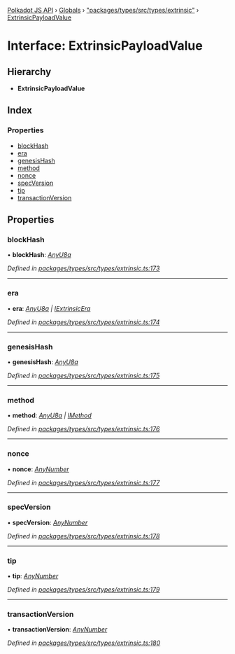 [Polkadot JS API](../README.md) › [Globals](../globals.md) › ["packages/types/src/types/extrinsic"](../modules/_packages_types_src_types_extrinsic_.md) › [ExtrinsicPayloadValue](_packages_types_src_types_extrinsic_.extrinsicpayloadvalue.md)

# Interface: ExtrinsicPayloadValue

## Hierarchy

* **ExtrinsicPayloadValue**

## Index

### Properties

* [blockHash](_packages_types_src_types_extrinsic_.extrinsicpayloadvalue.md#blockhash)
* [era](_packages_types_src_types_extrinsic_.extrinsicpayloadvalue.md#era)
* [genesisHash](_packages_types_src_types_extrinsic_.extrinsicpayloadvalue.md#genesishash)
* [method](_packages_types_src_types_extrinsic_.extrinsicpayloadvalue.md#method)
* [nonce](_packages_types_src_types_extrinsic_.extrinsicpayloadvalue.md#nonce)
* [specVersion](_packages_types_src_types_extrinsic_.extrinsicpayloadvalue.md#specversion)
* [tip](_packages_types_src_types_extrinsic_.extrinsicpayloadvalue.md#tip)
* [transactionVersion](_packages_types_src_types_extrinsic_.extrinsicpayloadvalue.md#transactionversion)

## Properties

###  blockHash

• **blockHash**: *[AnyU8a](../modules/_packages_types_src_types_helpers_.md#anyu8a)*

*Defined in [packages/types/src/types/extrinsic.ts:173](https://github.com/polkadot-js/api/blob/2c3ef10513/packages/types/src/types/extrinsic.ts#L173)*

___

###  era

• **era**: *[AnyU8a](../modules/_packages_types_src_types_helpers_.md#anyu8a) | [IExtrinsicEra](_packages_types_src_types_extrinsic_.iextrinsicera.md)*

*Defined in [packages/types/src/types/extrinsic.ts:174](https://github.com/polkadot-js/api/blob/2c3ef10513/packages/types/src/types/extrinsic.ts#L174)*

___

###  genesisHash

• **genesisHash**: *[AnyU8a](../modules/_packages_types_src_types_helpers_.md#anyu8a)*

*Defined in [packages/types/src/types/extrinsic.ts:175](https://github.com/polkadot-js/api/blob/2c3ef10513/packages/types/src/types/extrinsic.ts#L175)*

___

###  method

• **method**: *[AnyU8a](../modules/_packages_types_src_types_helpers_.md#anyu8a) | [IMethod](_packages_types_src_types_interfaces_.imethod.md)*

*Defined in [packages/types/src/types/extrinsic.ts:176](https://github.com/polkadot-js/api/blob/2c3ef10513/packages/types/src/types/extrinsic.ts#L176)*

___

###  nonce

• **nonce**: *[AnyNumber](../modules/_packages_types_src_types_helpers_.md#anynumber)*

*Defined in [packages/types/src/types/extrinsic.ts:177](https://github.com/polkadot-js/api/blob/2c3ef10513/packages/types/src/types/extrinsic.ts#L177)*

___

###  specVersion

• **specVersion**: *[AnyNumber](../modules/_packages_types_src_types_helpers_.md#anynumber)*

*Defined in [packages/types/src/types/extrinsic.ts:178](https://github.com/polkadot-js/api/blob/2c3ef10513/packages/types/src/types/extrinsic.ts#L178)*

___

###  tip

• **tip**: *[AnyNumber](../modules/_packages_types_src_types_helpers_.md#anynumber)*

*Defined in [packages/types/src/types/extrinsic.ts:179](https://github.com/polkadot-js/api/blob/2c3ef10513/packages/types/src/types/extrinsic.ts#L179)*

___

###  transactionVersion

• **transactionVersion**: *[AnyNumber](../modules/_packages_types_src_types_helpers_.md#anynumber)*

*Defined in [packages/types/src/types/extrinsic.ts:180](https://github.com/polkadot-js/api/blob/2c3ef10513/packages/types/src/types/extrinsic.ts#L180)*
